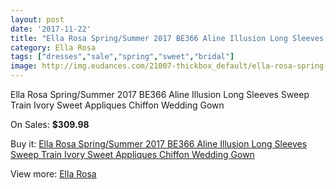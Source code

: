 ```yaml
---
layout: post
date: '2017-11-22'
title: "Ella Rosa Spring/Summer 2017 BE366 Aline Illusion Long Sleeves Sweep Train Ivory Sweet Appliques Chiffon Wedding Gown"
category: Ella Rosa
tags: ["dresses","sale","spring","sweet","bridal"]
image: http://img.eudances.com/21007-thickbox_default/ella-rosa-spring-summer-2017-be366-aline-illusion-long-sleeves-sweep-train-ivory-sweet-appliques-chiffon-wedding-gown.jpg
---
```

Ella Rosa Spring/Summer 2017 BE366 Aline Illusion Long Sleeves Sweep Train Ivory Sweet Appliques Chiffon Wedding Gown

On Sales: **$309.98**
<a href="https://www.eudances.com/en/ella-rosa/6430-ella-rosa-spring-summer-2017-be366-aline-illusion-long-sleeves-sweep-train-ivory-sweet-appliques-chiffon-wedding-gown.html"><amp-img layout="responsive" width="600" height="600" src="//img.eudances.com/21007-thickbox_default/ella-rosa-spring-summer-2017-be366-aline-illusion-long-sleeves-sweep-train-ivory-sweet-appliques-chiffon-wedding-gown.jpg" alt="Ella Rosa Spring/Summer 2017 BE366 Aline Illusion Long Sleeves Sweep Train Ivory Sweet Appliques Chiffon Wedding Gown 0" /></a>
<a href="https://www.eudances.com/en/ella-rosa/6430-ella-rosa-spring-summer-2017-be366-aline-illusion-long-sleeves-sweep-train-ivory-sweet-appliques-chiffon-wedding-gown.html"><amp-img layout="responsive" width="600" height="600" src="//img.eudances.com/21012-thickbox_default/ella-rosa-spring-summer-2017-be366-aline-illusion-long-sleeves-sweep-train-ivory-sweet-appliques-chiffon-wedding-gown.jpg" alt="Ella Rosa Spring/Summer 2017 BE366 Aline Illusion Long Sleeves Sweep Train Ivory Sweet Appliques Chiffon Wedding Gown 1" /></a>
<a href="https://www.eudances.com/en/ella-rosa/6430-ella-rosa-spring-summer-2017-be366-aline-illusion-long-sleeves-sweep-train-ivory-sweet-appliques-chiffon-wedding-gown.html"><amp-img layout="responsive" width="600" height="600" src="//img.eudances.com/21011-thickbox_default/ella-rosa-spring-summer-2017-be366-aline-illusion-long-sleeves-sweep-train-ivory-sweet-appliques-chiffon-wedding-gown.jpg" alt="Ella Rosa Spring/Summer 2017 BE366 Aline Illusion Long Sleeves Sweep Train Ivory Sweet Appliques Chiffon Wedding Gown 2" /></a>
<a href="https://www.eudances.com/en/ella-rosa/6430-ella-rosa-spring-summer-2017-be366-aline-illusion-long-sleeves-sweep-train-ivory-sweet-appliques-chiffon-wedding-gown.html"><amp-img layout="responsive" width="600" height="600" src="//img.eudances.com/21010-thickbox_default/ella-rosa-spring-summer-2017-be366-aline-illusion-long-sleeves-sweep-train-ivory-sweet-appliques-chiffon-wedding-gown.jpg" alt="Ella Rosa Spring/Summer 2017 BE366 Aline Illusion Long Sleeves Sweep Train Ivory Sweet Appliques Chiffon Wedding Gown 3" /></a>
<a href="https://www.eudances.com/en/ella-rosa/6430-ella-rosa-spring-summer-2017-be366-aline-illusion-long-sleeves-sweep-train-ivory-sweet-appliques-chiffon-wedding-gown.html"><amp-img layout="responsive" width="600" height="600" src="//img.eudances.com/21009-thickbox_default/ella-rosa-spring-summer-2017-be366-aline-illusion-long-sleeves-sweep-train-ivory-sweet-appliques-chiffon-wedding-gown.jpg" alt="Ella Rosa Spring/Summer 2017 BE366 Aline Illusion Long Sleeves Sweep Train Ivory Sweet Appliques Chiffon Wedding Gown 4" /></a>
<a href="https://www.eudances.com/en/ella-rosa/6430-ella-rosa-spring-summer-2017-be366-aline-illusion-long-sleeves-sweep-train-ivory-sweet-appliques-chiffon-wedding-gown.html"><amp-img layout="responsive" width="600" height="600" src="//img.eudances.com/21008-thickbox_default/ella-rosa-spring-summer-2017-be366-aline-illusion-long-sleeves-sweep-train-ivory-sweet-appliques-chiffon-wedding-gown.jpg" alt="Ella Rosa Spring/Summer 2017 BE366 Aline Illusion Long Sleeves Sweep Train Ivory Sweet Appliques Chiffon Wedding Gown 5" /></a>

Buy it: [Ella Rosa Spring/Summer 2017 BE366 Aline Illusion Long Sleeves Sweep Train Ivory Sweet Appliques Chiffon Wedding Gown](https://www.eudances.com/en/ella-rosa/6430-ella-rosa-spring-summer-2017-be366-aline-illusion-long-sleeves-sweep-train-ivory-sweet-appliques-chiffon-wedding-gown.html "Ella Rosa Spring/Summer 2017 BE366 Aline Illusion Long Sleeves Sweep Train Ivory Sweet Appliques Chiffon Wedding Gown")

View more: [Ella Rosa](https://www.eudances.com/en/102-ella-rosa "Ella Rosa")